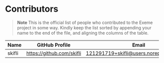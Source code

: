 # Contributors

> **Note** This is the official list of people who contributed to the Exeme project in some way. Kindly keep the list sorted by appending your name to the end of the file, and aligning the columns of the table.

| Name   | GitHub Profile            | Email                                     |
| ------ | ------------------------- | ----------------------------------------- |
| skifli | https://github.com/skifli | 121291719+skifli@users.noreply.github.com |